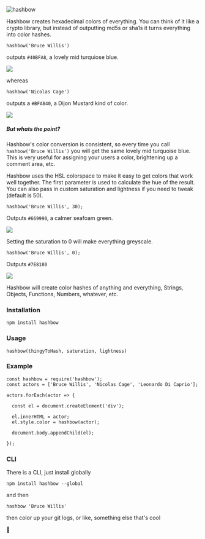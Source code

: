 ![hashbow](https://raw.githubusercontent.com/supercrabtree/hashbow/master/media/hashbow-header.jpg)

Hashbow creates hexadecimal colors of everything. You can think of it like a crypto library, but instead of outputting md5s or sha1s it turns everything into color hashes.

`hashbow('Bruce Willis')`

outputs `#40BFA8`, a lovely mid turquiose blue.

![](https://raw.githubusercontent.com/supercrabtree/hashbow/master/media/mid-turquiose-blue.svg)

whereas

`hashbow('Nicolas Cage')`

outputs a `#BFA840`, a Dijon Mustard kind of color.

![](https://raw.githubusercontent.com/supercrabtree/hashbow/master/media/dijon-mustard-yellow.svg)

##### But whats the point?

Hashbow's color conversion is consistent, so every time you call `hashbow('Bruce Willis')` you will get the same lovely mid turquoise blue. This is very useful for assigning your users a color, brightening up a comment area, etc.

Hashbow uses the HSL colorspace to make it easy to get colors that work well together. The first parameter is used to calculate the hue of the result. You can also pass in custom saturation and lightness if you need to tweak (default is 50).

`hashbow('Bruce Willis', 30);`

Outputs `#669990`, a calmer seafoam green.

![](https://raw.githubusercontent.com/supercrabtree/hashbow/master/media/calm-seafoam-green.svg)

Setting the saturation to 0 will make everything greyscale.

`hashbow('Bruce Willis', 0);`

Outputs `#7E8180`

![](https://raw.githubusercontent.com/supercrabtree/hashbow/master/media/grey-willis.svg)

Hashbow will create color hashes of anything and everything, Strings, Objects, Functions, Numbers, whatever, etc.


### Installation
`npm install hashbow`

### Usage
`hashbow(thingyToHash, saturation, lightness)`

### Example
```
const hashbow = require('hashbow');
const actors = ['Bruce Willis', 'Nicolas Cage', 'Leonardo Di Caprio'];

actors.forEach(actor => {

  const el = document.createElement('div');

  el.innerHTML = actor;
  el.style.color = hashbow(actor);
  
  document.body.appendChild(el);

});
```

### CLI
There is a CLI, just install globally

`npm install hashbow --global`

and then

`hashbow 'Bruce Willis'`

then color up your git logs, or like, something else that's cool

🙂️
